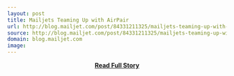 ```yaml
---
layout: post
title: Mailjets Teaming Up with AirPair
url: http://blog.mailjet.com/post/84331211325/mailjets-teaming-up-with-airpair
source: http://blog.mailjet.com/post/84331211325/mailjets-teaming-up-with-airpair
domain: blog.mailjet.com
image: 
---
```


<p></p>
<center><p><a href="http://blog.mailjet.com/post/84331211325/mailjets-teaming-up-with-airpair" style='padding:25px; font-sze:18px; font-weight: bold;'>Read Full Story</a></p></center>
